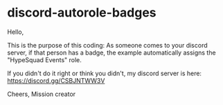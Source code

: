 # discord-autorole-badges
Hello,

This is the purpose of this coding: As someone comes to your discord server, if that person has a badge, the example automatically assigns the "HypeSquad Events" role.

If you didn't do it right or think you didn't, my discord server is here: https://discord.gg/CSBJNTWW3V

Cheers,
Mission creator
